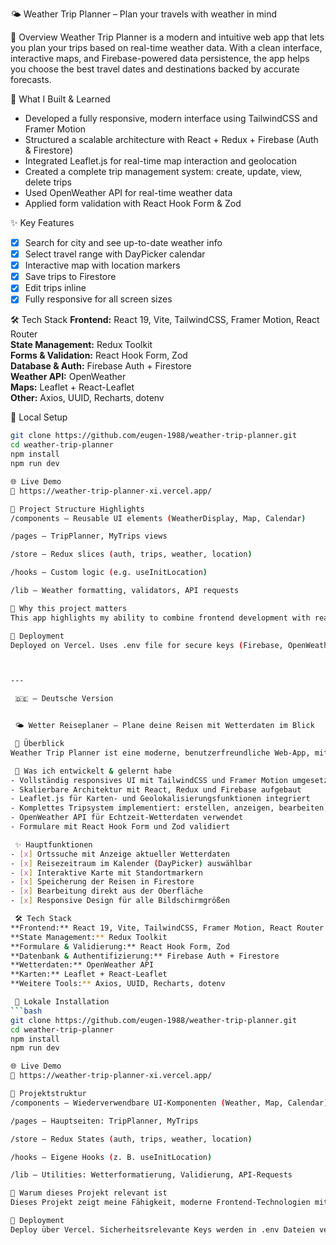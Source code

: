  🌤️ Weather Trip Planner – Plan your travels with weather in mind

 🔎 Overview
Weather Trip Planner is a modern and intuitive web app that lets you plan your trips based on real-time weather data. With a clean interface, interactive maps, and Firebase-powered data persistence, the app helps you choose the best travel dates and destinations backed by accurate forecasts.

 🧠 What I Built & Learned
- Developed a fully responsive, modern interface using TailwindCSS and Framer Motion
- Structured a scalable architecture with React + Redux + Firebase (Auth & Firestore)
- Integrated Leaflet.js for real-time map interaction and geolocation
- Created a complete trip management system: create, update, view, delete trips
- Used OpenWeather API for real-time weather data
- Applied form validation with React Hook Form & Zod

 ✨ Key Features
- [x] Search for city and see up-to-date weather info
- [x] Select travel range with DayPicker calendar
- [x] Interactive map with location markers
- [x] Save trips to Firestore
- [x] Edit trips inline
- [x] Fully responsive for all screen sizes

 🛠️ Tech Stack
**Frontend:** React 19, Vite, TailwindCSS, Framer Motion, React Router  
**State Management:** Redux Toolkit  
**Forms & Validation:** React Hook Form, Zod  
**Database & Auth:** Firebase Auth + Firestore  
**Weather API:** OpenWeather  
**Maps:** Leaflet + React-Leaflet  
**Other:** Axios, UUID, Recharts, dotenv

 🔧 Local Setup
```bash
git clone https://github.com/eugen-1988/weather-trip-planner.git
cd weather-trip-planner
npm install
npm run dev

🌐 Live Demo
🔗 https://weather-trip-planner-xi.vercel.app/

📁 Project Structure Highlights
/components – Reusable UI elements (WeatherDisplay, Map, Calendar)

/pages – TripPlanner, MyTrips views

/store – Redux slices (auth, trips, weather, location)

/hooks – Custom logic (e.g. useInitLocation)

/lib – Weather formatting, validators, API requests

📌 Why this project matters
This app highlights my ability to combine frontend development with real-time APIs and cloud services. I designed and implemented everything from the UI to Firestore integration. The project showcases my strengths in full-stack logic, UI/UX, and clean architecture.

🚀 Deployment
Deployed on Vercel. Uses .env file for secure keys (Firebase, OpenWeather).



---

 🇩🇪 – Deutsche Version


 🌤️ Wetter Reiseplaner – Plane deine Reisen mit Wetterdaten im Blick

 🔎 Überblick
Weather Trip Planner ist eine moderne, benutzerfreundliche Web-App, mit der du Reisen auf Basis aktueller Wetterdaten planen kannst. Die Anwendung kombiniert eine klare Oberfläche mit interaktiven Karten und Firebase-Datenhaltung, um dir bei der Wahl des besten Reiseziels und Zeitpunkts zu helfen.

 🧠 Was ich entwickelt & gelernt habe
- Vollständig responsives UI mit TailwindCSS und Framer Motion umgesetzt
- Skalierbare Architektur mit React, Redux und Firebase aufgebaut
- Leaflet.js für Karten- und Geolokalisierungsfunktionen integriert
- Komplettes Tripsystem implementiert: erstellen, anzeigen, bearbeiten, löschen
- OpenWeather API für Echtzeit-Wetterdaten verwendet
- Formulare mit React Hook Form und Zod validiert

 ✨ Hauptfunktionen
- [x] Ortssuche mit Anzeige aktueller Wetterdaten
- [x] Reisezeitraum im Kalender (DayPicker) auswählbar
- [x] Interaktive Karte mit Standortmarkern
- [x] Speicherung der Reisen in Firestore
- [x] Bearbeitung direkt aus der Oberfläche
- [x] Responsive Design für alle Bildschirmgrößen

 🛠️ Tech Stack
**Frontend:** React 19, Vite, TailwindCSS, Framer Motion, React Router  
**State Management:** Redux Toolkit  
**Formulare & Validierung:** React Hook Form, Zod  
**Datenbank & Authentifizierung:** Firebase Auth + Firestore  
**Wetterdaten:** OpenWeather API  
**Karten:** Leaflet + React-Leaflet  
**Weitere Tools:** Axios, UUID, Recharts, dotenv

 🔧 Lokale Installation
```bash
git clone https://github.com/eugen-1988/weather-trip-planner.git
cd weather-trip-planner
npm install
npm run dev

🌐 Live Demo
🔗 https://weather-trip-planner-xi.vercel.app/

📁 Projektstruktur
/components – Wiederverwendbare UI-Komponenten (Weather, Map, Calendar)

/pages – Hauptseiten: TripPlanner, MyTrips

/store – Redux States (auth, trips, weather, location)

/hooks – Eigene Hooks (z. B. useInitLocation)

/lib – Utilities: Wetterformatierung, Validierung, API-Requests

📌 Warum dieses Projekt relevant ist
Dieses Projekt zeigt meine Fähigkeit, moderne Frontend-Technologien mit APIs und Cloud-Diensten zu kombinieren. Ich habe alle Bereiche – von UI über Zustand bis Datenhaltung – selbst konzipiert und umgesetzt. Es unterstreicht meine Erfahrung im Fullstack-Bereich mit Fokus auf Struktur, Benutzererlebnis und moderne Tools.

🚀 Deployment
Deploy über Vercel. Sicherheitsrelevante Keys werden in .env Dateien verwaltet.


